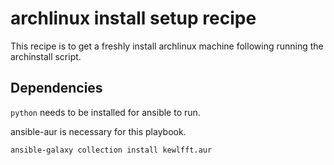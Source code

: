 # archlinux install setup recipe

This recipe is to get a freshly install archlinux machine following running the
archinstall script.

Dependencies
------------

`python` needs to be installed for ansible to run.

ansible-aur is necessary for this playbook.
```
ansible-galaxy collection install kewlfft.aur
```
